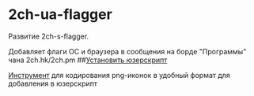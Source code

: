 # 2ch-ua-flagger
Развитие 2ch-s-flagger.

Добавляет флаги ОС и браузера в сообщения на борде "Программы" чана 2ch.hk/2ch.pm
##[Установить юзерскрипт](https://github.com/AlsaAsksMiley/2ch-ua-flagger/raw/master/2ch-s-ua.user.js)

[Инструмент](http://alsaasksmiley.github.io/2ch-ua-flagger/) для кодирования png-иконок в удобный формат для добавления в юзерскрипт
